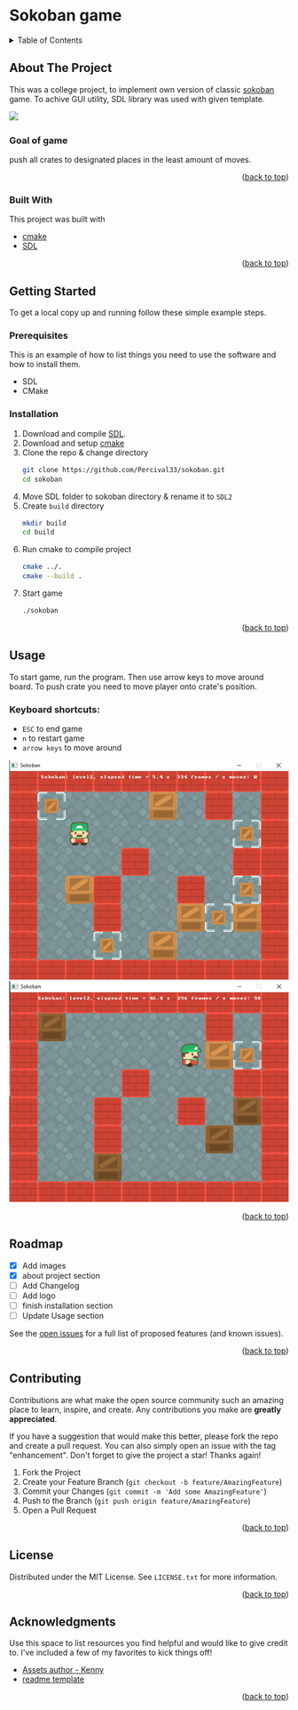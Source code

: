 <div id="top"></div>

# Sokoban game

<!-- TABLE OF CONTENTS -->
<details>
  <summary>Table of Contents</summary>
  <ol>
    <li>
      <a href="#about-the-project">About The Project</a>
      <ul>
        <li><a href="#goal-of-game">Goal of game</a></li>
        <li><a href="#built-with">Built With</a></li>
      </ul>
    </li>
    <li>
      <a href="#getting-started">Getting Started</a>
      <ul>
        <li><a href="#prerequisites">Prerequisites</a></li>
        <li><a href="#installation">Installation</a></li>
      </ul>
    </li>
    <li><a href="#usage">Usage</a></li>
    <li><a href="#roadmap">Roadmap</a></li>
    <li><a href="#contributing">Contributing</a></li>
    <li><a href="#license">License</a></li>
    <li><a href="#acknowledgments">Acknowledgments</a></li>
  </ol>
</details>



<!-- ABOUT THE PROJECT -->
## About The Project

<!-- screenshot -->

This was a college project, to implement own version of classic [sokoban](https://en.wikipedia.org/wiki/Sokoban) game. To achive GUI utility, SDL library was used with given template.

![](https://upload.wikimedia.org/wikipedia/commons/4/4b/Sokoban_ani.gif)

### Goal of game
push all crates to designated places in the least amount of moves.


<p align="right">(<a href="#top">back to top</a>)</p>



### Built With
This project was built with 
* [cmake](https://cmake.org/)
* [SDL](https://www.libsdl.org/)


<p align="right">(<a href="#top">back to top</a>)</p>



<!-- GETTING STARTED -->
## Getting Started

To get a local copy up and running follow these simple example steps.

### Prerequisites

This is an example of how to list things you need to use the software and how to install them.
* SDL
* CMake

### Installation

1. Download and compile [SDL](https://www.libsdl.org/download-2.0.php).
2. Download and setup [cmake](https://cmake.org/download/)
3. Clone the repo & change directory
   ```sh
   git clone https://github.com/Percival33/sokoban.git
   cd sokoban
   ```
4. Move SDL folder to sokoban directory & rename it to `SDL2`
5. Create `build` directory
   ```sh
   mkdir build
   cd build
   ```
6. Run cmake to compile project
   ```sh
   cmake ../.
   cmake --build .
   ```
7. Start game
   ```sh
   ./sokoban
   ```

<p align="right">(<a href="#top">back to top</a>)</p>



<!-- USAGE EXAMPLES -->
## Usage

To start game, run the program. Then use arrow keys to move around board. To push crate you need to move player onto crate's position.

### Keyboard shortcuts:
* `ESC` to end game
* `n` to restart game
* `arrow keys` to move around


![starting-position-screenshot!](images/start_position.png "New game")
![last-postion-screenshot!](images/last_chest.png "Last chest")

<p align="right">(<a href="#top">back to top</a>)</p>



<!-- ROADMAP -->
## Roadmap
- [x] Add images
- [x] about project section
- [ ] Add Changelog
- [ ] Add logo
- [ ] finish installation section
- [ ] Update Usage section

See the [open issues](https://github.com/Percival33/sokoban/issues) for a full list of proposed features (and known issues).

<p align="right">(<a href="#top">back to top</a>)</p>



<!-- CONTRIBUTING -->
## Contributing

Contributions are what make the open source community such an amazing place to learn, inspire, and create. Any contributions you make are **greatly appreciated**.

If you have a suggestion that would make this better, please fork the repo and create a pull request. You can also simply open an issue with the tag "enhancement".
Don't forget to give the project a star! Thanks again!

1. Fork the Project
2. Create your Feature Branch (`git checkout -b feature/AmazingFeature`)
3. Commit your Changes (`git commit -m 'Add some AmazingFeature'`)
4. Push to the Branch (`git push origin feature/AmazingFeature`)
5. Open a Pull Request

<p align="right">(<a href="#top">back to top</a>)</p>



<!-- LICENSE -->
## License

Distributed under the MIT License. See `LICENSE.txt` for more information.

<p align="right">(<a href="#top">back to top</a>)</p>


<!-- ACKNOWLEDGMENTS -->
## Acknowledgments

Use this space to list resources you find helpful and would like to give credit to. I've included a few of my favorites to kick things off!

* [Assets author - Kenny](https://www.kenney.nl)
* [readme template](https://github.com/othneildrew/Best-README-Template)

<p align="right">(<a href="#top">back to top</a>)</p>



<!-- MARKDOWN LINKS & IMAGES -->
<!-- https://www.markdownguide.org/basic-syntax/#reference-style-links -->
[starting-position-screenshot]: images/start_position.png
[last-postion-screenshot]: images/last_chest.png
